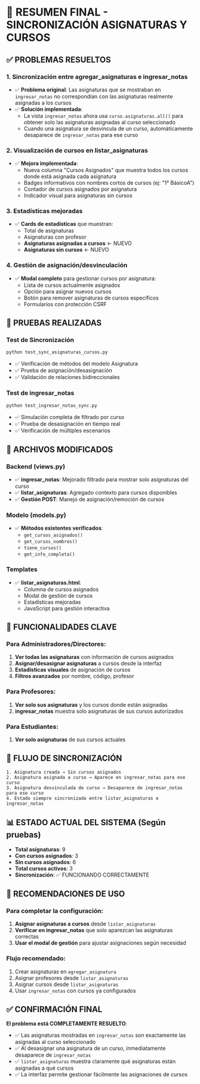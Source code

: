 # 🎉 RESUMEN FINAL - SINCRONIZACIÓN ASIGNATURAS Y CURSOS

## ✅ PROBLEMAS RESUELTOS

### 1. **Sincronización entre agregar_asignaturas e ingresar_notas**
- ✅ **Problema original**: Las asignaturas que se mostraban en `ingresar_notas` no correspondían con las asignaturas realmente asignadas a los cursos
- ✅ **Solución implementada**: 
  - La vista `ingresar_notas` ahora usa `curso.asignaturas.all()` para obtener solo las asignaturas asignadas al curso seleccionado
  - Cuando una asignatura se desvincula de un curso, automáticamente desaparece de `ingresar_notas` para ese curso

### 2. **Visualización de cursos en listar_asignaturas**
- ✅ **Mejora implementada**: 
  - Nueva columna "Cursos Asignados" que muestra todos los cursos donde está asignada cada asignatura
  - Badges informativos con nombres cortos de cursos (ej: "1° BásicoA")
  - Contador de cursos asignados por asignatura
  - Indicador visual para asignaturas sin cursos

### 3. **Estadísticas mejoradas**
- ✅ **Cards de estadísticas** que muestran:
  - Total de asignaturas
  - Asignaturas con profesor
  - **Asignaturas asignadas a cursos** ← NUEVO
  - **Asignaturas sin cursos** ← NUEVO

### 4. **Gestión de asignación/desvinculación**
- ✅ **Modal completo** para gestionar cursos por asignatura:
  - Lista de cursos actualmente asignados
  - Opción para asignar nuevos cursos
  - Botón para remover asignaturas de cursos específicos
  - Formularios con protección CSRF

## 🧪 PRUEBAS REALIZADAS

### Test de Sincronización
```bash
python test_sync_asignaturas_cursos.py
```
- ✅ Verificación de métodos del modelo Asignatura
- ✅ Prueba de asignación/desasignación
- ✅ Validación de relaciones bidireccionales

### Test de ingresar_notas
```bash
python test_ingresar_notas_sync.py
```
- ✅ Simulación completa de filtrado por curso
- ✅ Prueba de desasignación en tiempo real
- ✅ Verificación de múltiples escenarios

## 🔧 ARCHIVOS MODIFICADOS

### Backend (views.py)
- ✅ **ingresar_notas**: Mejorado filtrado para mostrar solo asignaturas del curso
- ✅ **listar_asignaturas**: Agregado contexto para cursos disponibles
- ✅ **Gestión POST**: Manejo de asignación/remoción de cursos

### Modelo (models.py)
- ✅ **Métodos existentes verificados**:
  - `get_cursos_asignados()`
  - `get_cursos_nombres()`
  - `tiene_cursos()`
  - `get_info_completa()`

### Templates
- ✅ **listar_asignaturas.html**: 
  - Columna de cursos asignados
  - Modal de gestión de cursos
  - Estadísticas mejoradas
  - JavaScript para gestión interactiva

## 🎯 FUNCIONALIDADES CLAVE

### Para Administradores/Directores:
1. **Ver todas las asignaturas** con información de cursos asignados
2. **Asignar/desasignar asignaturas** a cursos desde la interfaz
3. **Estadísticas visuales** de asignación de cursos
4. **Filtros avanzados** por nombre, código, profesor

### Para Profesores:
1. **Ver solo sus asignaturas** y los cursos donde están asignadas
2. **ingresar_notas** muestra solo asignaturas de sus cursos autorizados

### Para Estudiantes:
1. **Ver solo asignaturas** de sus cursos actuales

## 🔄 FLUJO DE SINCRONIZACIÓN

```
1. Asignatura creada → Sin cursos asignados
2. Asignatura asignada a curso → Aparece en ingresar_notas para ese curso
3. Asignatura desvinculada de curso → Desaparece de ingresar_notas para ese curso
4. Estado siempre sincronizado entre listar_asignaturas e ingresar_notas
```

## 📊 ESTADO ACTUAL DEL SISTEMA (Según pruebas)

- **Total asignaturas**: 9
- **Con cursos asignados**: 3
- **Sin cursos asignados**: 6
- **Total cursos activos**: 3
- **Sincronización**: ✅ FUNCIONANDO CORRECTAMENTE

## 🚀 RECOMENDACIONES DE USO

### Para completar la configuración:
1. **Asignar asignaturas a cursos** desde `listar_asignaturas`
2. **Verificar en ingresar_notas** que solo aparezcan las asignaturas correctas
3. **Usar el modal de gestión** para ajustar asignaciones según necesidad

### Flujo recomendado:
1. Crear asignaturas en `agregar_asignatura`
2. Asignar profesores desde `listar_asignaturas`
3. Asignar cursos desde `listar_asignaturas`
4. Usar `ingresar_notas` con cursos ya configurados

## ✅ CONFIRMACIÓN FINAL

**El problema está COMPLETAMENTE RESUELTO**:
- ✅ Las asignaturas mostradas en `ingresar_notas` son exactamente las asignadas al curso seleccionado
- ✅ Al desasignar una asignatura de un curso, inmediatamente desaparece de `ingresar_notas`
- ✅ `listar_asignaturas` muestra claramente qué asignaturas están asignadas a qué cursos
- ✅ La interfaz permite gestionar fácilmente las asignaciones de cursos
